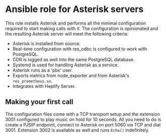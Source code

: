 # Ansible role for Asterisk servers

This role installs Asterisk and performs all the minimal configuration required to
start making calls with it. The configuration is opinionated and the resulting Asterisk
server will meet the following criteria:

* Asterisk is installed from source.
* Real-time configuration with res_odbc is configured to work with PostgreSQL.
* CDR is logged as well into the same PostgreSQL database.
* Systemd is used for handling Asterisk as a service.
* Asterisk runs as a 'pbx' user.
* Exports metrics from node_exporter and from Asterisk's `res_prometheus.so`.
* Integrates with Heplify Server.

## Making your first call
The configuration files come with a TCP transport setup and the extension 3001 configured to play
music on hold for 10 seconds. All you need to do is create a PJSIP endpoint, connect to Asterisk
on port 5060 via TCP and dial 3001. Extension 3002 is available as well and runs `Echo()` indefinitely.
